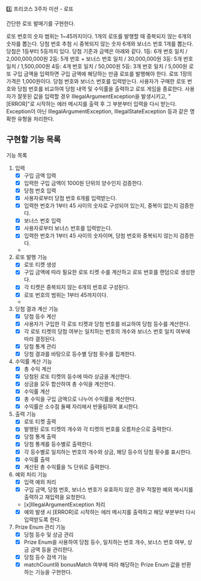 ️3️⃣ 프리코스 3주차 미션 - 로또

간단한 로또 발매기를 구현한다.

로또 번호의 숫자 범위는 1~45까지이다.
1개의 로또를 발행할 때 중복되지 않는 6개의 숫자를 뽑는다.
당첨 번호 추첨 시 중복되지 않는 숫자 6개와 보너스 번호 1개를 뽑는다.
당첨은 1등부터 5등까지 있다. 당첨 기준과 금액은 아래와 같다.
1등: 6개 번호 일치 / 2,000,000,000원
2등: 5개 번호 + 보너스 번호 일치 / 30,000,000원
3등: 5개 번호 일치 / 1,500,000원
4등: 4개 번호 일치 / 50,000원
5등: 3개 번호 일치 / 5,000원
로또 구입 금액을 입력하면 구입 금액에 해당하는 만큼 로또를 발행해야 한다.
로또 1장의 가격은 1,000원이다.
당첨 번호와 보너스 번호를 입력받는다.
사용자가 구매한 로또 번호와 당첨 번호를 비교하여 당첨 내역 및 수익률을 출력하고 로또 게임을 종료한다.
사용자가 잘못된 값을 입력할 경우 IllegalArgumentException을 발생시키고, "[ERROR]"로 시작하는 에러 메시지를 출력 후 그 부분부터 입력을 다시 받는다.
Exception이 아닌 IllegalArgumentException, IllegalStateException 등과 같은 명확한 유형을 처리한다.


## 구현할 기능 목록
기능 목록
1. 입력 
   - [x] 구입 금액 입력
   - [x] 입력한 구입 금액이 1000원 단위의 양수인지 검증한다.
   - [x] 당첨 번호 입력
   - [x] 사용자로부터 당첨 번호 6개를 입력받는다.
   - [x] 입력한 번호가 1부터 45 사이의 숫자로 구성되어 있는지, 중복이 없는지 검증한다. 
   - [x] 보너스 번호 입력
   - [x] 사용자로부터 보너스 번호를 입력받는다.
   - [x] 입력한 번호가 1부터 45 사이의 숫자이며, 당첨 번호와 중복되지 않는지 검증한다. 
   - 
2. 로또 발행 기능
   - [x] 로또 티켓 생성
   - [x] 구입 금액에 따라 필요한 로또 티켓 수를 계산하고 로또 번호를 랜덤으로 생성한다.
   - [x] 각 티켓은 중복되지 않는 6개의 번호로 구성된다.
   - [x] 로또 번호의 범위는 1부터 45까지이다.
   - 
3. 당첨 결과 계산 기능
   - [x] 당첨 등수 계산
   - [x] 사용자가 구입한 각 로또 티켓과 당첨 번호를 비교하여 당첨 등수를 계산한다.
   - [x] 각 로또 티켓의 당첨 여부는 일치하는 번호의 개수와 보너스 번호 일치 여부에 따라 결정된다.
   - [x] 당첨 통계 관리
   - [x] 당첨 결과를 바탕으로 등수별 당첨 횟수를 집계한다.
   
4. 수익률 계산 기능
   - [x] 총 수익 계산
   - [x] 당첨된 로또 티켓의 등수에 따라 상금을 계산한다.
   - [x] 상금을 모두 합산하여 총 수익을 계산한다.
   - [x] 수익률 계산
   - [x] 총 수익을 구입 금액으로 나누어 수익률을 계산한다.
   - [x] 수익률은 소수점 둘째 자리에서 반올림하여 표시한다.
   
5. 출력 기능
   - [x] 로또 티켓 출력
   - [x] 발행된 로또 티켓의 개수와 각 티켓의 번호를 오름차순으로 출력한다.
   - [x] 당첨 통계 출력
   - [x] 당첨 통계를 등수별로 출력한다.
   - [x] 각 등수별로 일치하는 번호의 개수와 상금, 해당 등수의 당첨 횟수를 표시한다.
   - [x] 수익률 출력
   - [x] 계산된 총 수익률을 % 단위로 출력한다.
   
6. 예외 처리 기능
   - [x] 입력 예외 처리
   - [x] 구입 금액, 당첨 번호, 보너스 번호가 유효하지 않은 경우 적절한 예외 메시지를 출력하고 재입력을 요청한다.
   - [x]IllegalArgumentException 처리
   - [x] 예외 발생 시 [ERROR]로 시작하는 에러 메시지를 출력하고 해당 부분부터 다시 입력받도록 한다.
   
7. Prize Enum 관리 기능
   - [x] 당첨 등수 및 상금 관리
   - [x] Prize Enum을 사용하여 당첨 등수, 일치하는 번호 개수, 보너스 번호 여부, 상금 금액 등을 관리한다.
   - [x] 당첨 등수 검색 기능
   - [x] matchCount와 bonusMatch 여부에 따라 해당하는 Prize Enum 값을 반환하는 기능을 구현한다.
